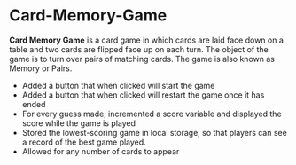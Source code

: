 # Card-Memory-Game
**Card Memory Game** is a card game in which cards are laid face down on a table and two cards are flipped face up on each turn. 
The object of the game is to turn over pairs of matching cards. The game is also known as Memory or Pairs.

* Added a button that when clicked will start the game
* Added a button that when clicked will restart the game once it has ended
* For every guess made, incremented a score variable and displayed the score while the game is played
* Stored the lowest-scoring game in local storage, so that players can see a record of the best game played.
* Allowed for any number of cards to appear

